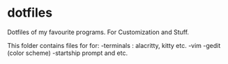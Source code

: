 # dotfiles
Dotfiles of my favourite programs.
For Customization and Stuff.

This folder contains files for for:
-terminals : alacritty, kitty etc.
-vim
-gedit (color scheme)
-startship prompt
and etc.

